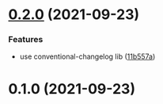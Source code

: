 # [0.2.0](https://github.com/zcong1993/js-release/compare/v0.1.0...v0.2.0) (2021-09-23)


### Features

* use conventional-changelog lib ([11b557a](https://github.com/zcong1993/js-release/commit/11b557a4168f5fd83ed0ce514253d6903d42a2ab))



# 0.1.0 (2021-09-23)



